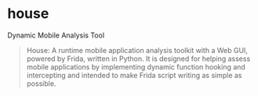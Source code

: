 # house
Dynamic Mobile Analysis Tool   
>House: A runtime mobile application analysis toolkit with a Web GUI, powered by Frida, written in Python. It is designed for helping assess mobile applications by implementing dynamic function hooking and intercepting and intended to make Frida script writing as simple as possible.


